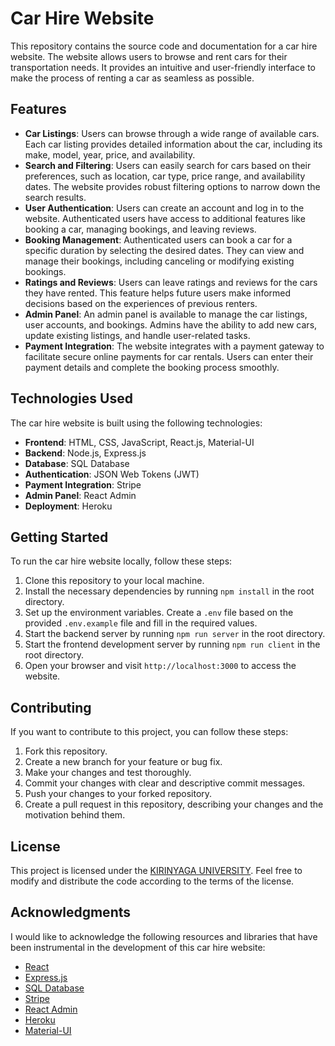 # Car Hire Website

This repository contains the source code and documentation for a car hire website. The website allows users to browse and rent cars for their transportation needs. It provides an intuitive and user-friendly interface to make the process of renting a car as seamless as possible.

## Features

- **Car Listings**: Users can browse through a wide range of available cars. Each car listing provides detailed information about the car, including its make, model, year, price, and availability.
- **Search and Filtering**: Users can easily search for cars based on their preferences, such as location, car type, price range, and availability dates. The website provides robust filtering options to narrow down the search results.
- **User Authentication**: Users can create an account and log in to the website. Authenticated users have access to additional features like booking a car, managing bookings, and leaving reviews.
- **Booking Management**: Authenticated users can book a car for a specific duration by selecting the desired dates. They can view and manage their bookings, including canceling or modifying existing bookings.
- **Ratings and Reviews**: Users can leave ratings and reviews for the cars they have rented. This feature helps future users make informed decisions based on the experiences of previous renters.
- **Admin Panel**: An admin panel is available to manage the car listings, user accounts, and bookings. Admins have the ability to add new cars, update existing listings, and handle user-related tasks.
- **Payment Integration**: The website integrates with a payment gateway to facilitate secure online payments for car rentals. Users can enter their payment details and complete the booking process smoothly.

## Technologies Used

The car hire website is built using the following technologies:

- **Frontend**: HTML, CSS, JavaScript, React.js, Material-UI
- **Backend**: Node.js, Express.js
- **Database**: SQL Database
- **Authentication**: JSON Web Tokens (JWT)
- **Payment Integration**: Stripe
- **Admin Panel**: React Admin
- **Deployment**: Heroku

## Getting Started

To run the car hire website locally, follow these steps:

1. Clone this repository to your local machine.
2. Install the necessary dependencies by running `npm install` in the root directory.
3. Set up the environment variables. Create a `.env` file based on the provided `.env.example` file and fill in the required values.
4. Start the backend server by running `npm run server` in the root directory.
5. Start the frontend development server by running `npm run client` in the root directory.
6. Open your browser and visit `http://localhost:3000` to access the website.

## Contributing

If you want to contribute to this project, you can follow these steps:

1. Fork this repository.
2. Create a new branch for your feature or bug fix.
3. Make your changes and test thoroughly.
4. Commit your changes with clear and descriptive commit messages.
5. Push your changes to your forked repository.
6. Create a pull request in this repository, describing your changes and the motivation behind them.

## License

This project is licensed under the [KIRINYAGA UNIVERSITY](LICENSE). Feel free to modify and distribute the code according to the terms of the license.

## Acknowledgments

I would like to acknowledge the following resources and libraries that have been instrumental in the development of this car hire website:

- [React](https://reactjs.org)
- [Express.js](https://expressjs.com)
- [SQL Database](https://www.your-sql-database-provider.com)
- [Stripe](https://stripe.com)
- [React Admin](https://marmelab.com/react-admin)
- [Heroku](https://www.heroku.com)
- [Material-UI](https://material-ui.com)

